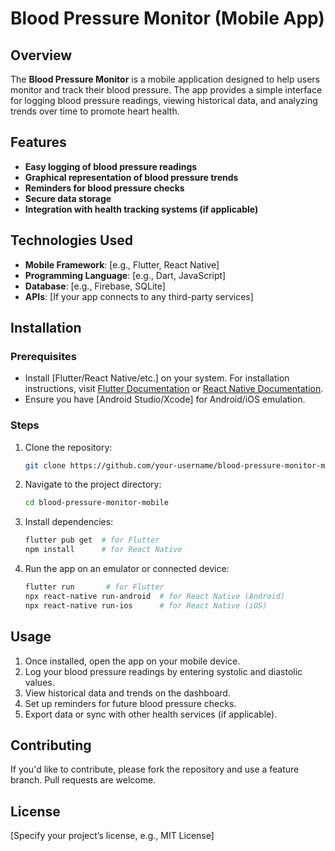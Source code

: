 # Blood Pressure Monitor (Mobile App)

## Overview
The **Blood Pressure Monitor** is a mobile application designed to help users monitor and track their blood pressure. The app provides a simple interface for logging blood pressure readings, viewing historical data, and analyzing trends over time to promote heart health.

## Features
- **Easy logging of blood pressure readings**
- **Graphical representation of blood pressure trends**
- **Reminders for blood pressure checks**
- **Secure data storage**
- **Integration with health tracking systems (if applicable)**

## Technologies Used
- **Mobile Framework**: [e.g., Flutter, React Native]
- **Programming Language**: [e.g., Dart, JavaScript]
- **Database**: [e.g., Firebase, SQLite]
- **APIs**: [If your app connects to any third-party services]

## Installation

### Prerequisites
- Install [Flutter/React Native/etc.] on your system. For installation instructions, visit [Flutter Documentation](https://flutter.dev/docs/get-started/install) or [React Native Documentation](https://reactnative.dev/docs/environment-setup).
- Ensure you have [Android Studio/Xcode] for Android/iOS emulation.

### Steps
1. Clone the repository:
    ```bash
    git clone https://github.com/your-username/blood-pressure-monitor-mobile.git
    ```
2. Navigate to the project directory:
    ```bash
    cd blood-pressure-monitor-mobile
    ```
3. Install dependencies:
    ```bash
    flutter pub get  # for Flutter
    npm install      # for React Native
    ```

4. Run the app on an emulator or connected device:
    ```bash
    flutter run       # for Flutter
    npx react-native run-android  # for React Native (Android)
    npx react-native run-ios      # for React Native (iOS)
    ```

## Usage
1. Once installed, open the app on your mobile device.
2. Log your blood pressure readings by entering systolic and diastolic values.
3. View historical data and trends on the dashboard.
4. Set up reminders for future blood pressure checks.
5. Export data or sync with other health services (if applicable).

## Contributing
If you'd like to contribute, please fork the repository and use a feature branch. Pull requests are welcome.

## License
[Specify your project’s license, e.g., MIT License]

